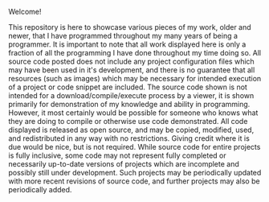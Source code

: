 Welcome!

This repository is here to showcase various pieces of my work, older and newer, that I have programmed throughout my many years of being a programmer. It is important to note that all work displayed here is only a fraction of all the programming I have done throughout my time doing so. All source code posted does not include any project configuration files which may have been used in it's development, and there is no guarantee that all resources (such as images) which may be necessary for intended execution of a project or code snippet are included. The source code shown is not intended for a download/compile/execute process by a viewer, it is shown primarily for demonstration of my knowledge and ability in programming. However, it most certainly would be possible for someone who knows what they are doing to compile or otherwise use code demonstrated. All code displayed is released as open source, and may be copied, modified, used, and redistributed in any way with no restrictions. Giving credit where it is due would be nice, but is not required. While source code for entire projects is fully inclusive, some code may not represent fully completed or necessarily up-to-date versions of projects which are incomplete and possibly still under development. Such projects may be periodically updated with more recent revisions of source code, and further projects may also be periodically added.
